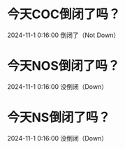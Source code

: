# 今天COC倒闭了吗？

2024-11-1 0:16:00 倒闭了（Not Down）

# 今天NOS倒闭了吗？

2024-11-1 0:16:00 没倒闭（Down）

# 今天NS倒闭了吗？

2024-11-1 0:16:00 没倒闭（Down）

